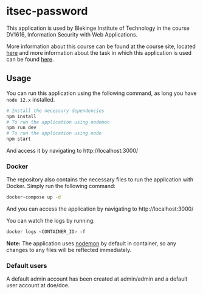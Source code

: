 # itsec-password

This application is used by Blekinge Institute of Technology in the course DV1616, Information Security with Web Applications.

More information about this course can be found at the course site, located [here](https://dbwebb.se/kurser/itsec) and more information about the task in which this application is used can be found [here](https://dbwebb.se/kurser/itsec/kmom04).

## Usage

You can run this application using the following command, as long you have `node 12.x` installed.

```bash
# Install the necessary dependencies
npm install
# To run the application using nodemon
npm run dev
# To run the application using node
npm start
```

And access it by navigating to http://localhost:3000/

### Docker

The repository also contains the necessary files to run the application with Docker. Simply run the following command:

```bash
docker-compose up -d
```

And you can access the application by navigating to http://localhost:3000/

You can watch the logs by running:

```bash
docker logs <CONTAINER_ID> -f
```

**Note:** The application uses [nodemon](https://www.npmjs.com/package/nodemon) by default in container, so any changes to any files will be reflected immediately.

### Default users

A default admin account has been created at admin/admin and a default user account at doe/doe.
